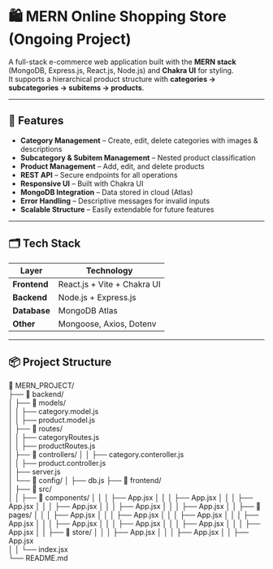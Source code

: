 # 🛍️ MERN Online Shopping Store (Ongoing Project)

A full-stack e-commerce web application built with the **MERN stack** (MongoDB, Express.js, React.js, Node.js) and **Chakra UI** for styling.  
It supports a hierarchical product structure with **categories → subcategories → subitems → products**.

---

## 🚀 Features

- **Category Management** – Create, edit, delete categories with images & descriptions
- **Subcategory & Subitem Management** – Nested product classification
- **Product Management** – Add, edit, and delete products
- **REST API** – Secure endpoints for all operations
- **Responsive UI** – Built with Chakra UI
- **MongoDB Integration** – Data stored in cloud (Atlas)
- **Error Handling** – Descriptive messages for invalid inputs
- **Scalable Structure** – Easily extendable for future features

---

## 🗂️ Tech Stack

| Layer       | Technology |
|-------------|------------|
| **Frontend** | React.js + Vite + Chakra UI |
| **Backend**  | Node.js + Express.js |
| **Database** | MongoDB Atlas |
| **Other**    | Mongoose, Axios, Dotenv |

---

## 📦 Project Structure

📂 MERN_PROJECT/  
├── 📂 backend/  
│   ├── 📂 models/  
│   │   ├── category.model.js  
│   │   ├── product.model.js  
│   ├── 📂 routes/  
│   │   ├── categoryRoutes.js  
│   │   ├── productRoutes.js  
│   ├── 📂 controllers/ 
│   │   ├── category.conteroller.js  
│   │   ├── product.controller.js  
│   ├── server.js  
│   └── 📂 config/
│        ├── db.js
├── 📂 frontend/  
│   ├── 📂 src/  
│   │   ├── 📂 components/
│   │   │     ├── App.jsx 
│   │   │     ├── App.jsx 
│   │   │     ├── App.jsx 
│   │   │     ├── App.jsx 
│   │   │     ├── App.jsx 
│   │   │     ├── App.jsx 
│   │   ├── 📂 pages/
│   │   │     ├── App.jsx 
│   │   │     ├── App.jsx 
│   │   │     ├── App.jsx 
│   │   │     ├── App.jsx 
│   │   │     ├── App.jsx 
│   │   │     ├── App.jsx 
│   │   │     ├── App.jsx 
│   │   │     ├── App.jsx 
│   │   ├── 📂 store/
│   │   │     ├── App.jsx 
│   │   │     ├── App.jsx 
│   │   ├── App.jsx  
│   │   └── index.jsx  
└── README.md






